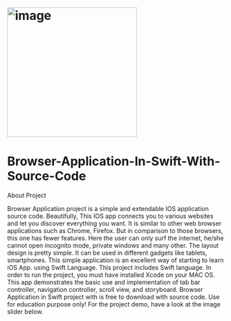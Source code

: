 # <img width="300" alt="image" src="https://github.com/takeshi05/Browser-Application-In-Swift-With-Source-Code/assets/45628093/c74379a5-3900-49ac-8575-206525b25adf">

# Browser-Application-In-Swift-With-Source-Code
About Project

Browser Application project is a simple and extendable IOS application source code. Beautifully, This IOS app connects you to various websites and let you discover everything you want. It is similar to other web browser applications such as Chrome, Firefox. But in comparison to those browsers, this one has fewer features. Here the user can only surf the internet, he/she cannot open incognito mode, private windows and many other. The layout design is pretty simple. It can be used in different gadgets like tablets, smartphones. This simple application is an excellent way of starting to learn iOS App. using Swift Language.
This project includes Swift language. In order to run the project, you must have installed Xcode on your MAC OS. This app demonstrates the basic use and implementation of tab bar controller, navigation controller, scroll view, and storyboard. Browser Application in Swift project with is free to download with source code. Use for education purpose only! For the project demo, have a look at the image slider below.
